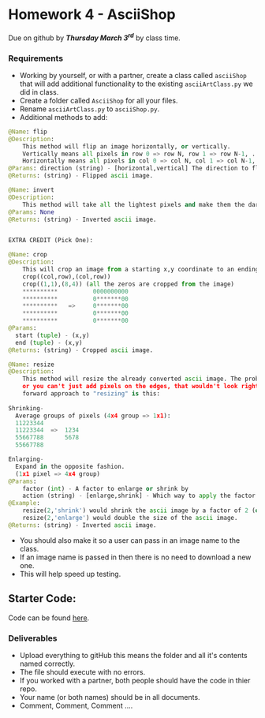 # Homework 4 - AsciiShop
Due on github by ***Thursday March 3<sup>rd</sup>*** by class time. 

### Requirements
- Working by yourself, or with a partner, create a class called `asciiShop` that will add additional functionality to the existing `asciiArtClass.py` we did in class. 
- Create a folder called `AsciiShop` for all your files.
- Rename `asciiArtClass.py` to  `asciiShop.py`.
- Additional methods to add:

```python
@Name: flip
@Description:
    This method will flip an image horizontally, or vertically. 
    Vertically means all pixels in row 0 => row N, row 1 => row N-1, ... row N/2 => row N/2+1
    Horizontally means all pixels in col 0 => col N, col 1 => col N-1, ... col N/2 => col N/2+1
@Params: direction (string) - [horizontal,vertical] The direction to flip the cat.
@Returns: (string) - Flipped ascii image.

@Name: invert 
@Description:
    This method will take all the lightest pixels and make them the darkest, next lightest => next darkest, etc..
@Params: None
@Returns: (string) - Inverted ascii image.


EXTRA CREDIT (Pick One):

@Name: crop
@Description:
    This will crop an image from a starting x,y coordinate to an ending x,y coordinate. For example:
    crop((col,row),(col,row))
    crop((1,1),(8,4)) (all the zeros are cropped from the image)
    **********          0000000000
    **********          0*******00
    **********   =>     0*******00    
    **********          0*******00
    **********          0*******00
@Params: 
  start (tuple) - (x,y)
  end (tuple) - (x,y)
@Returns: (string) - Cropped ascii image.

@Name: resize 
@Description:
    This method will resize the already converted ascii image. The problem with this is you can't just chop off pixels (thats cropping), 
    or you can't just add pixels on the edges, that wouldn't look right either (you would end up with a border). The most straight 
    forward approach to "resizing" is this:
    
Shrinking-
  Average groups of pixels (4x4 group => 1x1):
  11223344      
  11223344  =>  1234
  55667788      5678
  55667788      

Enlarging- 
  Expand in the opposite fashion. 
  (1x1 pixel => 4x4 group)
@Params: 
    factor (int) - A factor to enlarge or shrink by
    action (string) - [enlarge,shrink] - Which way to apply the factor.
@Example:
    resize(2,'shrink') would shrink the ascii image by a factor of 2 (or half)
    resize(2,'enlarge') would double the size of the ascii image.
@Returns: (string) - Inverted ascii image.
```

- You should also make it so a user can pass in an image name to the class. 
- If an image name is passed in then there is no need to download a new one.
- This will help speed up testing.

## Starter Code:
Code can be found [here](https://github.com/rugbyprof/2143-ObjectOrientedProgramming/blob/master/AsciiCat/asciiArtClass.py).

### Deliverables

- Upload everything to gitHub this means the folder and all it's contents named correctly.
- The file should execute with no errors.
- If you worked with a partner, both people should have the code in thier repo.
- Your name (or both names) should be in all documents.
- Comment, Comment, Comment ....

